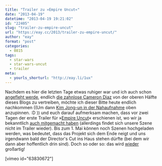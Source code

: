 ```yaml
---
title: "Trailer zu »Empire Uncut«"
date: "2013-04-19"
datetime: "2013-04-19 19:21:02"
id: "22405"
slug: "trailer-zu-empire-uncut"
url: "https://eay.cc/2013/trailer-zu-empire-uncut/"
author: "eay"
format: "post"
categories:
  - 0815
tags:
  - star-wars
  - star-wars-uncut
  - trailer
meta:
  - yourls_shorturl: "http://eay.li/1ux"
---
```


Nachdem es hier die letzten Tage etwas ruhiger war und ich auch schon [angefleht werde](//eay.cc/uploads/2013/oilman.jpg), endlich [die zahnlose Cameron Diaz](//eay.cc/2013/your-favorite-tumblr-for-the-next-5-minutes-12/) von der oberen Hälfte dieses Blogs zu vertreiben, möchte ich dieser Bitte heute endlich nachkommen ((Um dann [Kim Jong-un in der Nahaufnahme](//eay.cc/2013/kim-jong-fon/) oben anzupinnen. :D )) und euch darauf aufmerksam machen, dass vor zwei Tagen der erste Trailer für »[Empire Uncut](http://www.starwarsuncut.com/empire)« erschienen ist, wo wir ja bekanntlich [auch mitgemacht haben](//eay.cc/2012/unsere-empire-uncut-szene/) (allerdings findet sich unsere Szene nicht im Trailer wieder). Bis zum 1. Mai können noch Szenen hochgeladen werden, was bedeutet, dass das Projekt sich dem Ende neigt und uns irgendwann bald der Director's Cut ins Haus stehen dürfte (bei dem wir dann aber hoffentlich drin sind). Doch so oder so: das wird [wieder](//eay.cc/2012/star-wars-uncut-directors-cut/) großartig!

\[vimeo id="63830672"\]
